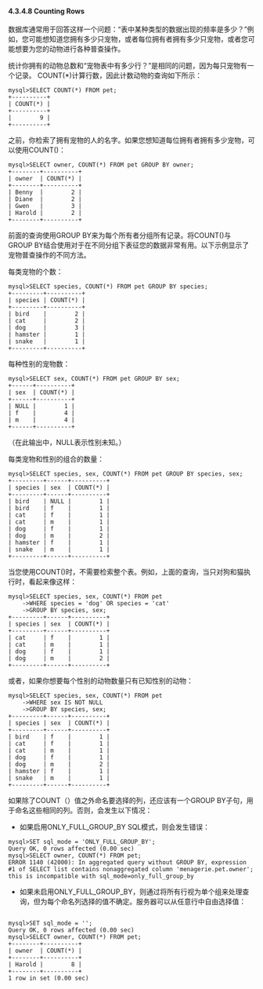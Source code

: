 #### 4.3.4.8 Counting Rows

数据库通常用于回答这样一个问题：“表中某种类型的数据出现的频率是多少？”例如，您可能想知道您拥有多少只宠物，或者每位拥有者拥有多少只宠物，或者您可能想要为您的动物进行各种普查操作。

统计你拥有的动物总数和“宠物表中有多少行？”是相同的问题，因为每只宠物有一个记录。 COUNT\(\*\)计算行数，因此计数动物的查询如下所示：

```
mysql>SELECT COUNT(*) FROM pet;
+----------+
| COUNT(*) |
+----------+
|        9 |
+----------+
```

之前，你检索了拥有宠物的人的名字。如果您想知道每位拥有者拥有多少宠物，可以使用COUNT\(\)：

```
mysql>SELECT owner, COUNT(*) FROM pet GROUP BY owner;
+--------+----------+
| owner  | COUNT(*) |
+--------+----------+
| Benny  |        2 |
| Diane  |        2 |
| Gwen   |        3 |
| Harold |        2 |
+--------+----------+
```

前面的查询使用GROUP BY来为每个所有者分组所有记录。将COUNT\(\)与GROUP BY结合使用对于在不同分组下表征您的数据非常有用。以下示例显示了宠物普查操作的不同方法。

每类宠物的个数：

```
mysql>SELECT species, COUNT(*) FROM pet GROUP BY species;
+---------+----------+
| species | COUNT(*) |
+---------+----------+
| bird    |        2 |
| cat     |        2 |
| dog     |        3 |
| hamster |        1 |
| snake   |        1 |
+---------+----------+
```

每种性别的宠物数：

```
mysql>SELECT sex, COUNT(*) FROM pet GROUP BY sex;
+------+----------+
| sex  | COUNT(*) |
+------+----------+
| NULL |        1 |
| f    |        4 |
| m    |        4 |
+------+----------+
```

（在此输出中，NULL表示性别未知。）

每类宠物和性别的组合的数量：

```
mysql>SELECT species, sex, COUNT(*) FROM pet GROUP BY species, sex;
+---------+------+----------+
| species | sex  | COUNT(*) |
+---------+------+----------+
| bird    | NULL |        1 |
| bird    | f    |        1 |
| cat     | f    |        1 |
| cat     | m    |        1 |
| dog     | f    |        1 |
| dog     | m    |        2 |
| hamster | f    |        1 |
| snake   | m    |        1 |
+---------+------+----------+
```

当您使用COUNT\(\)时，不需要检索整个表。例如，上面的查询，当只对狗和猫执行时，看起来像这样：

```
mysql>SELECT species, sex, COUNT(*) FROM pet
    ->WHERE species = 'dog' OR species = 'cat'
    ->GROUP BY species, sex;
+---------+------+----------+
| species | sex  | COUNT(*) |
+---------+------+----------+
| cat     | f    |        1 |
| cat     | m    |        1 |
| dog     | f    |        1 |
| dog     | m    |        2 |
+---------+------+----------+
```

或者，如果你想要每个性别的动物数量只有已知性别的动物：

```
mysql>SELECT species, sex, COUNT(*) FROM pet
    ->WHERE sex IS NOT NULL
    ->GROUP BY species, sex;
+---------+------+----------+
| species | sex  | COUNT(*) |
+---------+------+----------+
| bird    | f    |        1 |
| cat     | f    |        1 |
| cat     | m    |        1 |
| dog     | f    |        1 |
| dog     | m    |        2 |
| hamster | f    |        1 |
| snake   | m    |        1 |
+---------+------+----------+
```

如果除了COUNT（）值之外命名要选择的列，还应该有一个GROUP BY子句，用于命名这些相同的列。否则，会发生以下情况：

* 如果启用ONLY\_FULL\_GROUP\_BY SQL模式，则会发生错误：

```
mysql>SET sql_mode = 'ONLY_FULL_GROUP_BY';
Query OK, 0 rows affected (0.00 sec)
mysql>SELECT owner, COUNT(*) FROM pet;
ERROR 1140 (42000): In aggregated query without GROUP BY, expression
#1 of SELECT list contains nonaggregated column 'menagerie.pet.owner';
this is incompatible with sql_mode=only_full_group_by
```

* 如果未启用ONLY\_FULL\_GROUP\_BY，则通过将所有行视为单个组来处理查询，但为每个命名列选择的值不确定。服务器可以从任意行中自由选择值：

```

```

```
mysql>SET sql_mode = '';
Query OK, 0 rows affected (0.00 sec)
mysql>SELECT owner, COUNT(*) FROM pet;
+--------+----------+
| owner  | COUNT(*) |
+--------+----------+
| Harold |        8 |
+--------+----------+
1 row in set (0.00 sec)
```



